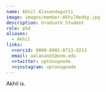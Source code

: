 ```yaml
---
name: Akhil Alasandagutti
image: images/member-AkhilReddy.jpg
description: Graduate Student 
role: phd
aliases:
  - Akhil
links:
  <>orcid: 0000-0001-8713-9213
  email: aalasand1@unm.edu
  <>twitter: uptonogoode
  <>instagram: uptonogoode
---
```


Akhil is.
